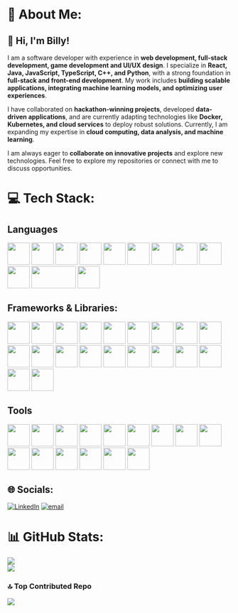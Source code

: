 # 💫 About Me:
## 👋 Hi, I'm Billy!  

I am a software developer with experience in **web development, full-stack development, game development and UI/UX design**. I specialize in **React, Java, JavaScript, TypeScript, C++, and Python**, with a strong foundation in **full-stack and front-end development**. My work includes **building scalable applications, integrating machine learning models, and optimizing user experiences**.  

I have collaborated on **hackathon-winning projects**, developed **data-driven applications**, and are currently adapting technologies like **Docker, Kubernetes, and cloud services** to deploy robust solutions. Currently, I am expanding my expertise in **cloud computing, data analysis, and machine learning**.  

I am always eager to **collaborate on innovative projects** and explore new technologies. Feel free to explore my repositories or connect with me to discuss opportunities.  


# 💻 Tech Stack:
## Languages
<p align="left">
  <img src="https://cdn.jsdelivr.net/gh/devicons/devicon@latest/icons/python/python-original.svg" width="50" height="50" />
  <img src="https://cdn.jsdelivr.net/gh/devicons/devicon@latest/icons/javascript/javascript-original.svg" width="50" height="50" />
  <img src="https://cdn.jsdelivr.net/gh/devicons/devicon@latest/icons/typescript/typescript-original.svg" width="50" height="50" />
  <img src="https://cdn.jsdelivr.net/gh/devicons/devicon@latest/icons/java/java-original.svg" width="50" height="50" />
  <img src="https://cdn.jsdelivr.net/gh/devicons/devicon@latest/icons/kotlin/kotlin-original.svg" width="50" height="50" />
  <img src="https://cdn.jsdelivr.net/gh/devicons/devicon@latest/icons/cplusplus/cplusplus-original.svg" width="50" height="50" />
  <img src="https://cdn.jsdelivr.net/gh/devicons/devicon@latest/icons/c/c-original.svg" width="50" height="50" />
<!--   <img src="https://cdn.jsdelivr.net/gh/devicons/devicon@latest/icons/csharp/csharp-original.svg" width="50" height="50" /> -->
  <img src="https://cdn.jsdelivr.net/gh/devicons/devicon@latest/icons/r/r-original.svg" width="50" height="50" />
<!--   <img src="https://cdn.jsdelivr.net/gh/devicons/devicon@latest/icons/dart/dart-original.svg" width="50" height="50" /> -->
  <img src="https://cdn.jsdelivr.net/gh/devicons/devicon@latest/icons/html5/html5-original.svg" width="50" height="50" />
  <img src="https://cdn.jsdelivr.net/gh/devicons/devicon@latest/icons/css3/css3-original.svg" width="50" height="50" />
<!--   <img src="https://cdn.jsdelivr.net/gh/devicons/devicon@latest/icons/mysql/mysql-original-wordmark.svg" width="50" height="50" /> -->
  <img src="https://github.com/user-attachments/assets/f77039eb-db94-4b9e-9c58-267181e2a90d" width="100" height="50" />
  <img src="https://cdn.jsdelivr.net/gh/devicons/devicon@latest/icons/bash/bash-original.svg" width="50" height="50" />
</p>

## Frameworks & Libraries:
<p align="left">
  <img src="https://cdn.jsdelivr.net/gh/devicons/devicon@latest/icons/react/react-original.svg" width="50" height="50" />
  <img src="https://cdn.jsdelivr.net/gh/devicons/devicon@latest/icons/astro/astro-original.svg" width="50" height="50" />
<!--   <img src="https://cdn.jsdelivr.net/gh/devicons/devicon@latest/icons/vuejs/vuejs-original.svg" width="50" height="50" />-->
  <img src="https://cdn.jsdelivr.net/gh/devicons/devicon@latest/icons/vitejs/vitejs-original.svg" width="50" height="50" />
  <img src="https://cdn.jsdelivr.net/gh/devicons/devicon@latest/icons/tailwindcss/tailwindcss-original.svg" width="50" height="50" />
  <img src="https://cdn.jsdelivr.net/gh/devicons/devicon@latest/icons/nodejs/nodejs-original-wordmark.svg" width="50" height="50" />
  <img src="https://cdn.jsdelivr.net/gh/devicons/devicon@latest/icons/flask/flask-original.svg" width="50" height="50" />
  <img src="https://cdn.jsdelivr.net/gh/devicons/devicon@latest/icons/fastapi/fastapi-original.svg" width="50" height="50" />
  <img src="https://cdn.jsdelivr.net/gh/devicons/devicon@latest/icons/express/express-original.svg" width="50" height="50" />
  <img src="https://cdn.jsdelivr.net/gh/devicons/devicon@latest/icons/threejs/threejs-original.svg" width="50" height="50" />
<!--   <img src="https://cdn.jsdelivr.net/gh/devicons/devicon@latest/icons/webpack/webpack-original.svg" width="50" height="50" /> -->
  <img src="https://cdn.jsdelivr.net/gh/devicons/devicon@latest/icons/mocha/mocha-original.svg" width="50" height="50" />
  <img src="https://cdn.jsdelivr.net/gh/devicons/devicon@latest/icons/axios/axios-plain.svg" width="50" height="50" />
  <img src="https://cdn.jsdelivr.net/gh/devicons/devicon@latest/icons/jupyter/jupyter-original.svg" width="50" height="50" />
  <img src="https://cdn.jsdelivr.net/gh/devicons/devicon@latest/icons/pytest/pytest-original.svg" width="50" height="50" />
  <img src="https://cdn.jsdelivr.net/gh/devicons/devicon@latest/icons/junit/junit-original.svg" width="50" height="50" />
  <img src="https://cdn.jsdelivr.net/gh/devicons/devicon@latest/icons/pandas/pandas-original.svg" width="50" height="50" />
  <img src="https://cdn.jsdelivr.net/gh/devicons/devicon@latest/icons/numpy/numpy-original.svg" width="50" height="50" />
  <img src="https://cdn.jsdelivr.net/gh/devicons/devicon@latest/icons/matplotlib/matplotlib-original.svg" width="50" height="50" />
  <img src="https://cdn.jsdelivr.net/gh/devicons/devicon@latest/icons/opencv/opencv-original.svg" width="50" height="50" />
  <img src="https://cdn.jsdelivr.net/gh/devicons/devicon@latest/icons/scikitlearn/scikitlearn-original.svg" width="50" height="50" />
  <img src="https://cdn.jsdelivr.net/gh/devicons/devicon@latest/icons/yarn/yarn-original.svg" width="50" height="50" />
</p>

## Tools
<p>
  <img src="https://cdn.jsdelivr.net/gh/devicons/devicon@latest/icons/git/git-original.svg" width="50" height="50" />
  <img src="https://cdn.jsdelivr.net/gh/devicons/devicon@latest/icons/github/github-original.svg" width="50" height="50" />
  <img src="https://cdn.jsdelivr.net/gh/devicons/devicon@latest/icons/sqlite/sqlite-original.svg" width="50" height="50" />
  <img src="https://cdn.jsdelivr.net/gh/devicons/devicon@latest/icons/mysql/mysql-original.svg" width="50" height="50" />
  <img src="https://cdn.jsdelivr.net/gh/devicons/devicon@latest/icons/postgresql/postgresql-original.svg" width="50" height="50" />
<!--   <img src="https://cdn.jsdelivr.net/gh/devicons/devicon@latest/icons/gitlab/gitlab-original.svg" width="50" height="50" /> -->
  <img src="https://github.com/user-attachments/assets/e395eb41-b431-4f27-a371-adcb409e974b" width="50" height="50">
  <img src="https://cdn.jsdelivr.net/gh/devicons/devicon@latest/icons/androidstudio/androidstudio-original.svg" width="50" height="50" />
  <img src="https://cdn.jsdelivr.net/gh/devicons/devicon@latest/icons/vercel/vercel-original.svg" width="50" height="50" />
  <img src="https://cdn.jsdelivr.net/gh/devicons/devicon@latest/icons/postman/postman-original.svg" width="50" height="50" />
  <img src="https://github.com/user-attachments/assets/c5b16059-4bdd-403f-bcaf-e7b0e777790e" width="50" height="50" />
  <img src="https://cdn.jsdelivr.net/gh/devicons/devicon@latest/icons/unrealengine/unrealengine-original.svg" width="50" height="50" />
  <img src="https://cdn.jsdelivr.net/gh/devicons/devicon@latest/icons//trello/trello-original.svg" width="50" height="50" />
  <img src="https://cdn.jsdelivr.net/gh/devicons/devicon@latest/icons/figma/figma-original.svg" width="50" height="50" />
  <img src="https://github.com/user-attachments/assets/665a81ee-e8b2-43ff-88c1-8326ce985121" width="50" height="50" />
  <img src="https://cdn.jsdelivr.net/gh/devicons/devicon@latest/icons/blender/blender-original.svg" width="50" height="50" />
</p>


## 🌐 Socials:
[![LinkedIn](https://img.shields.io/badge/LinkedIn-%230077B5.svg?logo=linkedin&logoColor=white)](https://linkedin.com/in/bill-wxng) [![email](https://img.shields.io/badge/Email-D14836?logo=gmail&logoColor=white)](mailto:mosbill067@gmail.com) 



# 📊 GitHub Stats:
![](https://github-readme-streak-stats.herokuapp.com/?user=Gallections&theme=dark&hide_border=false)<br/>
![](https://github-readme-stats.vercel.app/api/top-langs/?username=Gallections&theme=dark&hide_border=false&include_all_commits=false&count_private=false&layout=compact)

### 🔝 Top Contributed Repo
![](https://github-contributor-stats.vercel.app/api?username=Gallections&limit=5&theme=dark&combine_all_yearly_contributions=true)

<!-- Proudly created with GPRM ( https://gprm.itsvg.in ) -->
